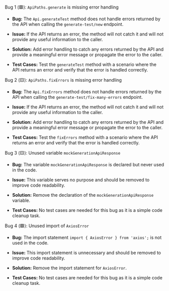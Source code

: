 Bug 1 (:red_square:): `ApiPaths.generate` is missing error handling

  - **Bug:** The `Api.generateTest` method does not handle errors returned by the API when calling the `generate-test/new` endpoint.
  
  - **Issue:** If the API returns an error, the method will not catch it and will not provide any useful information to the caller.
  
  - **Solution:** Add error handling to catch any errors returned by the API and provide a meaningful error message or propagate the error to the caller.
  
  - **Test Cases:** Test the `generateTest` method with a scenario where the API returns an error and verify that the error is handled correctly.

Bug 2 (:yellow_square:): `ApiPaths.fixErrors` is missing error handling

  - **Bug:** The `Api.fixErrors` method does not handle errors returned by the API when calling the `generate-test/fix-many-errors` endpoint.
  
  - **Issue:** If the API returns an error, the method will not catch it and will not provide any useful information to the caller.
  
  - **Solution:** Add error handling to catch any errors returned by the API and provide a meaningful error message or propagate the error to the caller.
  
  - **Test Cases:** Test the `fixErrors` method with a scenario where the API returns an error and verify that the error is handled correctly.

Bug 3 (:yellow_square:): Unused variable `mockGenerationApiResponse`

  - **Bug:** The variable `mockGenerationApiResponse` is declared but never used in the code.
  
  - **Issue:** This variable serves no purpose and should be removed to improve code readability.
  
  - **Solution:** Remove the declaration of the `mockGenerationApiResponse` variable.
  
  - **Test Cases:** No test cases are needed for this bug as it is a simple code cleanup task.

Bug 4 (:green_square:): Unused import of `AxiosError`

  - **Bug:** The import statement `import { AxiosError } from 'axios';` is not used in the code.
  
  - **Issue:** This import statement is unnecessary and should be removed to improve code readability.
  
  - **Solution:** Remove the import statement for `AxiosError`.
  
  - **Test Cases:** No test cases are needed for this bug as it is a simple code cleanup task.